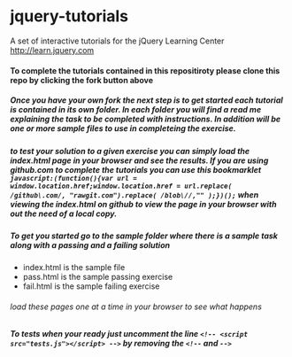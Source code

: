 # jquery-tutorials
A set of interactive tutorials for the jQuery Learning Center http://learn.jquery.com

#### To complete the tutorials contained in this repositiroty please clone this repo by clicking the fork button above

##### Once you have your own fork the next step is to get started each tutorial is contained in its own folder. In each folder you will find a read me explaining the task to be completed with instructions. In addition will be one or more sample files to use in completeing the exercise.

##### to test your solution to a given exercise you can simply load the index.html page in your browser and see the results. If you are using github.com to complete the tutorials you can use this bookmarklet `javascript:(function(){var url = window.location.href;window.location.href = url.replace( /github\.com/, "rawgit.com").replace( /blob\//,"" );})();` when viewing the index.html on github to view the page in your browser with out the need of a local copy.

##### To get you started go to the sample folder where there is a sample task along with a passing and a failing solution

* index.html is the sample file
* pass.html is the sample passing exercise
* fail.html is the sample failing exercise

###### load these pages one at a time in your browser to see what happens

##### To tests when your ready just uncomment the line  `<!-- <script src="tests.js"></script> -->` by removing the `<!--` and `-->`
